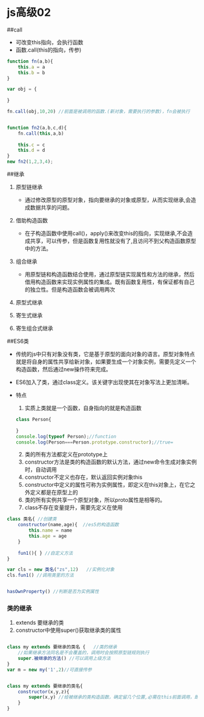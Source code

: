 # js高级02



##call

+ 可改变this指向，会执行函数
+ 函数.call(this的指向，传参)

```js
function fn(a,b){
    this.a = a
    this.b = b
}

var obj = {
    
}

fn.call(obj,10,20) //前面是被调用的函数.(新对象，需要执行的参数)，fn会被执行


function fn2(a,b,c,d){
    fn.call(this,a,b)
    
    this.c = c
    this.d = d
}
new fn2(1,2,3,4);
```

##继承

1. 原型链继承

   + 通过修改原型的原型对象，指向要继承的对象或原型，从而实现继承,会造成数据共享的问题。

2. 借助构造函数

   + 在子构造函数中使用call()，apply()来改变this的指向，实现继承,不会造成共享，可以传参，但是函数复用性就没有了,且访问不到父构造函数原型中的方法。

3. 组合继承

   + 用原型链和构造函数结合使用，通过原型链实现属性和方法的继承，然后借用构造函数来实现实例属性的集成。既有函数复用性，有保证都有自己的独立性。但是构造函数会被调用两次

4. 原型式继承

5. 寄生式继承

6. 寄生组合式继承

   







##ES6类

+ 传统的js中只有对象没有类，它是基于原型的面向对象的语言。原型对象特点就是将自身的属性共享给新对象，如果要生成一个对象实例，需要先定义一个构造函数，然后通过new操作符来完成。

+ ES6加入了类，通过class定义。该关键字出现使其在对象写法上更加清晰。

+ 特点

  1. 实质上类就是一个函数，自身指向的就是构造函数

  ```js
  class Person{
      
  }
  console.log(typeof Person);//function
  console.log(Person===Person.prototype.constructor);//true=
  ```

  2. 类的所有方法都定义在prototype上
  3. constructor方法是类的构造函数的默认方法，通过new命令生成对象实例时，自动调用
  4. constructor不定义也存在，默认返回实例对象this
  5. constructor中定义的属性可称为实例属性，即定义在this对象上，在它之外定义都是在原型上的
  6. 类的所有实例共享一个原型对象，所以proto属性是相等的。
  7. class不存在变量提升，需要先定义在使用

```js
class 类名{ //创建类
    constructor(name,age){	//es5的构造函数
        this.name = name
        this.age = age
    }
    
    fun1(){ } //自定义方法
}	

var cls = new 类名("zs",12)	//实例化对象
cls.fun1() //调用类里的方法


hasOwnProperty() //判断是否为实例属性
```

### 类的继承

1. extends 要继承的类
2. constructor中使用super()获取继承类的属性

```js

class my extends 要继承的类名 {	//类的继承
    //如果继承方法同名是不会覆盖的，调用时会按照原型链规则执行
    super.被继承的方法() //可以调用上级方法
}
var m = new my('1',2)//可直接传参


class my extends 要继承的类名{
    constructor(x,y,z){
        super(x,y) //给被继承的类构造函数，确定留几个位置,必需在this前面调用，即使没有参数也要放在前面。
    }
}

```



